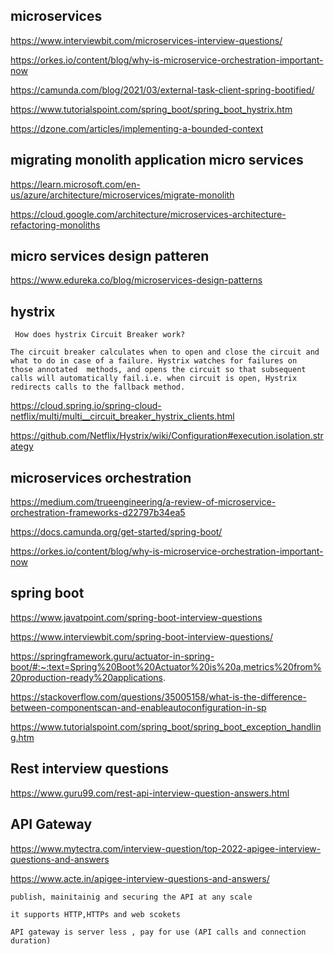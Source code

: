 ## microservices
https://www.interviewbit.com/microservices-interview-questions/

https://orkes.io/content/blog/why-is-microservice-orchestration-important-now

https://camunda.com/blog/2021/03/external-task-client-spring-bootified/

https://www.tutorialspoint.com/spring_boot/spring_boot_hystrix.htm

https://dzone.com/articles/implementing-a-bounded-context

## migrating monolith application micro services 
https://learn.microsoft.com/en-us/azure/architecture/microservices/migrate-monolith

https://cloud.google.com/architecture/microservices-architecture-refactoring-monoliths

## micro services design patteren
https://www.edureka.co/blog/microservices-design-patterns


## hystrix
     How does hystrix Circuit Breaker work?
    
    The circuit breaker calculates when to open and close the circuit and what to do in case of a failure. Hystrix watches for failures on 
    those annotated  methods, and opens the circuit so that subsequent calls will automatically fail.i.e. when circuit is open, Hystrix redirects calls to the fallback method.

https://cloud.spring.io/spring-cloud-netflix/multi/multi__circuit_breaker_hystrix_clients.html

https://github.com/Netflix/Hystrix/wiki/Configuration#execution.isolation.strategy

## microservices orchestration
https://medium.com/trueengineering/a-review-of-microservice-orchestration-frameworks-d22797b34ea5

https://docs.camunda.org/get-started/spring-boot/

https://orkes.io/content/blog/why-is-microservice-orchestration-important-now

## spring boot
https://www.javatpoint.com/spring-boot-interview-questions

https://www.interviewbit.com/spring-boot-interview-questions/

https://springframework.guru/actuator-in-spring-boot/#:~:text=Spring%20Boot%20Actuator%20is%20a,metrics%20from%20production-ready%20applications.

https://stackoverflow.com/questions/35005158/what-is-the-difference-between-componentscan-and-enableautoconfiguration-in-sp

https://www.tutorialspoint.com/spring_boot/spring_boot_exception_handling.htm

## Rest interview questions
https://www.guru99.com/rest-api-interview-question-answers.html

## API Gateway
https://www.mytectra.com/interview-question/top-2022-apigee-interview-questions-and-answers

https://www.acte.in/apigee-interview-questions-and-answers/

    publish, mainitainig and securing the API at any scale

    it supports HTTP,HTTPs and web scokets
    
    API gateway is server less , pay for use (API calls and connection duration)
